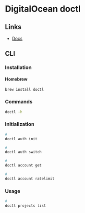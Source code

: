 # DigitalOcean doctl

## Links

- [Docs](https://docs.digitalocean.com/reference/doctl)

## CLI

### Installation

#### Homebrew

```sh
brew install doctl
```

### Commands

```sh
doctl -h
```

### Initialization

```sh
#
doctl auth init

#
doctl auth switch

#
doctl account get

#
doctl account ratelimit
```

### Usage

```sh
#
doctl projects list
```

<!--
# Compute
doctl compute action
doctl compute cdn
doctl compute certificate
doctl compute domain
doctl compute droplet
doctl compute droplet-action
doctl compute firewall
doctl compute floating-ip
doctl compute floating-ip-action floating IP action commands
doctl compute image
doctl compute image-action
doctl compute load-balancer
doctl compute plugin
doctl compute region
doctl compute size
doctl compute snapshot
doctl compute ssh
doctl compute ssh-key
doctl compute tag
doctl compute volume
doctl compute volume-action

# Projects
doctl projects create
doctl projects delete [id]
doctl projects get [id]

doctl projects resources
doctl projects update [id]
-->
